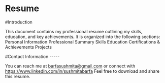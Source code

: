 # Resume
#Introduction

This document contains my professional resume outlining my skills, education, and key achievements.
It is organized into the following sections:
Personal Information
Professional Summary
Skills
Education
Certifications & Achievements
Projects 

#Contact Information -----

You can reach me at barfasushmita@gmail.com or connect with https://www.linkedin.com/in/sushmitabarfa 
Feel free to download and share this resume.